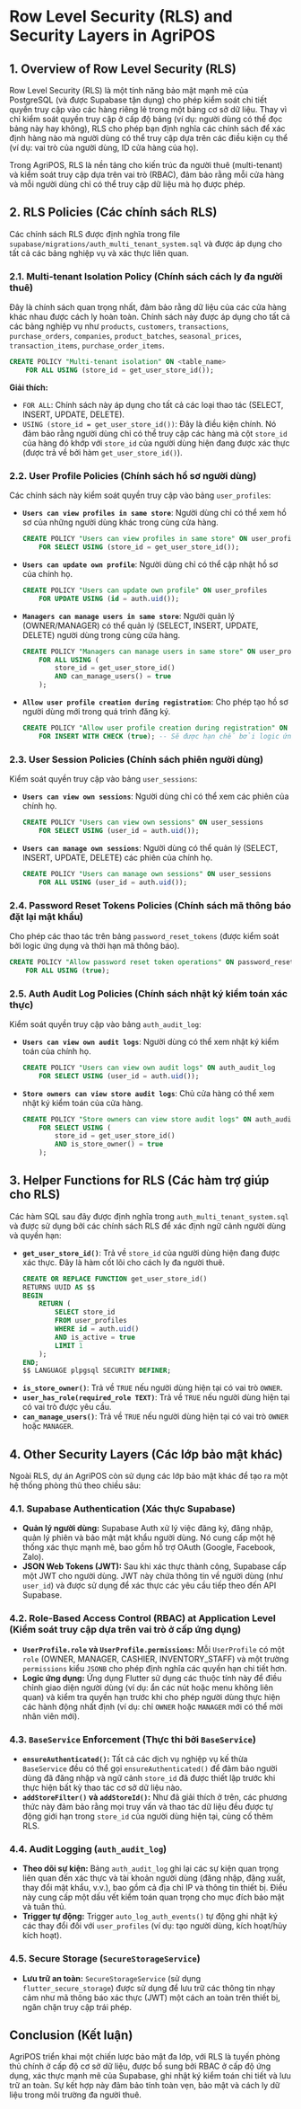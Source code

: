 # Row Level Security (RLS) and Security Layers in AgriPOS

## 1. Overview of Row Level Security (RLS)

Row Level Security (RLS) là một tính năng bảo mật mạnh mẽ của PostgreSQL (và được Supabase tận dụng) cho phép kiểm soát chi tiết quyền truy cập vào các hàng riêng lẻ trong một bảng cơ sở dữ liệu. Thay vì chỉ kiểm soát quyền truy cập ở cấp độ bảng (ví dụ: người dùng có thể đọc bảng này hay không), RLS cho phép bạn định nghĩa các chính sách để xác định hàng nào mà người dùng có thể truy cập dựa trên các điều kiện cụ thể (ví dụ: vai trò của người dùng, ID cửa hàng của họ).

Trong AgriPOS, RLS là nền tảng cho kiến trúc đa người thuê (multi-tenant) và kiểm soát truy cập dựa trên vai trò (RBAC), đảm bảo rằng mỗi cửa hàng và mỗi người dùng chỉ có thể truy cập dữ liệu mà họ được phép.

## 2. RLS Policies (Các chính sách RLS)

Các chính sách RLS được định nghĩa trong file `supabase/migrations/auth_multi_tenant_system.sql` và được áp dụng cho tất cả các bảng nghiệp vụ và xác thực liên quan.

### 2.1. Multi-tenant Isolation Policy (Chính sách cách ly đa người thuê)

Đây là chính sách quan trọng nhất, đảm bảo rằng dữ liệu của các cửa hàng khác nhau được cách ly hoàn toàn. Chính sách này được áp dụng cho tất cả các bảng nghiệp vụ như `products`, `customers`, `transactions`, `purchase_orders`, `companies`, `product_batches`, `seasonal_prices`, `transaction_items`, `purchase_order_items`.

```sql
CREATE POLICY "Multi-tenant isolation" ON <table_name>
    FOR ALL USING (store_id = get_user_store_id());
```

**Giải thích:**
*   `FOR ALL`: Chính sách này áp dụng cho tất cả các loại thao tác (SELECT, INSERT, UPDATE, DELETE).
*   `USING (store_id = get_user_store_id())`: Đây là điều kiện chính. Nó đảm bảo rằng người dùng chỉ có thể truy cập các hàng mà cột `store_id` của hàng đó khớp với `store_id` của người dùng hiện đang được xác thực (được trả về bởi hàm `get_user_store_id()`).

### 2.2. User Profile Policies (Chính sách hồ sơ người dùng)

Các chính sách này kiểm soát quyền truy cập vào bảng `user_profiles`:

*   **`Users can view profiles in same store`**: Người dùng chỉ có thể xem hồ sơ của những người dùng khác trong cùng cửa hàng.
    ```sql
    CREATE POLICY "Users can view profiles in same store" ON user_profiles
        FOR SELECT USING (store_id = get_user_store_id());
    ```
*   **`Users can update own profile`**: Người dùng chỉ có thể cập nhật hồ sơ của chính họ.
    ```sql
    CREATE POLICY "Users can update own profile" ON user_profiles
        FOR UPDATE USING (id = auth.uid());
    ```
*   **`Managers can manage users in same store`**: Người quản lý (OWNER/MANAGER) có thể quản lý (SELECT, INSERT, UPDATE, DELETE) người dùng trong cùng cửa hàng.
    ```sql
    CREATE POLICY "Managers can manage users in same store" ON user_profiles
        FOR ALL USING (
            store_id = get_user_store_id()
            AND can_manage_users() = true
        );
    ```
*   **`Allow user profile creation during registration`**: Cho phép tạo hồ sơ người dùng mới trong quá trình đăng ký.
    ```sql
    CREATE POLICY "Allow user profile creation during registration" ON user_profiles
        FOR INSERT WITH CHECK (true); -- Sẽ được hạn chế bởi logic ứng dụng
    ```

### 2.3. User Session Policies (Chính sách phiên người dùng)

Kiểm soát quyền truy cập vào bảng `user_sessions`:

*   **`Users can view own sessions`**: Người dùng chỉ có thể xem các phiên của chính họ.
    ```sql
    CREATE POLICY "Users can view own sessions" ON user_sessions
        FOR SELECT USING (user_id = auth.uid());
    ```
*   **`Users can manage own sessions`**: Người dùng có thể quản lý (SELECT, INSERT, UPDATE, DELETE) các phiên của chính họ.
    ```sql
    CREATE POLICY "Users can manage own sessions" ON user_sessions
        FOR ALL USING (user_id = auth.uid());
    ```

### 2.4. Password Reset Tokens Policies (Chính sách mã thông báo đặt lại mật khẩu)

Cho phép các thao tác trên bảng `password_reset_tokens` (được kiểm soát bởi logic ứng dụng và thời hạn mã thông báo).

```sql
CREATE POLICY "Allow password reset token operations" ON password_reset_tokens
    FOR ALL USING (true);
```

### 2.5. Auth Audit Log Policies (Chính sách nhật ký kiểm toán xác thực)

Kiểm soát quyền truy cập vào bảng `auth_audit_log`:

*   **`Users can view own audit logs`**: Người dùng có thể xem nhật ký kiểm toán của chính họ.
    ```sql
    CREATE POLICY "Users can view own audit logs" ON auth_audit_log
        FOR SELECT USING (user_id = auth.uid());
    ```
*   **`Store owners can view store audit logs`**: Chủ cửa hàng có thể xem nhật ký kiểm toán của cửa hàng.
    ```sql
    CREATE POLICY "Store owners can view store audit logs" ON auth_audit_log
        FOR SELECT USING (
            store_id = get_user_store_id()
            AND is_store_owner() = true
        );
    ```

## 3. Helper Functions for RLS (Các hàm trợ giúp cho RLS)

Các hàm SQL sau đây được định nghĩa trong `auth_multi_tenant_system.sql` và được sử dụng bởi các chính sách RLS để xác định ngữ cảnh người dùng và quyền hạn:

*   **`get_user_store_id()`**: Trả về `store_id` của người dùng hiện đang được xác thực. Đây là hàm cốt lõi cho cách ly đa người thuê.
    ```sql
    CREATE OR REPLACE FUNCTION get_user_store_id()
    RETURNS UUID AS $$
    BEGIN
        RETURN (
            SELECT store_id
            FROM user_profiles
            WHERE id = auth.uid()
            AND is_active = true
            LIMIT 1
        );
    END;
    $$ LANGUAGE plpgsql SECURITY DEFINER;
    ```
*   **`is_store_owner()`**: Trả về `TRUE` nếu người dùng hiện tại có vai trò `OWNER`.
*   **`user_has_role(required_role TEXT)`**: Trả về `TRUE` nếu người dùng hiện tại có vai trò được yêu cầu.
*   **`can_manage_users()`**: Trả về `TRUE` nếu người dùng hiện tại có vai trò `OWNER` hoặc `MANAGER`.

## 4. Other Security Layers (Các lớp bảo mật khác)

Ngoài RLS, dự án AgriPOS còn sử dụng các lớp bảo mật khác để tạo ra một hệ thống phòng thủ theo chiều sâu:

### 4.1. Supabase Authentication (Xác thực Supabase)
*   **Quản lý người dùng:** Supabase Auth xử lý việc đăng ký, đăng nhập, quản lý phiên và bảo mật mật khẩu người dùng. Nó cung cấp một hệ thống xác thực mạnh mẽ, bao gồm hỗ trợ OAuth (Google, Facebook, Zalo).
*   **JSON Web Tokens (JWT):** Sau khi xác thực thành công, Supabase cấp một JWT cho người dùng. JWT này chứa thông tin về người dùng (như `user_id`) và được sử dụng để xác thực các yêu cầu tiếp theo đến API Supabase.

### 4.2. Role-Based Access Control (RBAC) at Application Level (Kiểm soát truy cập dựa trên vai trò ở cấp ứng dụng)
*   **`UserProfile.role` và `UserProfile.permissions`:** Mỗi `UserProfile` có một `role` (OWNER, MANAGER, CASHIER, INVENTORY_STAFF) và một trường `permissions` kiểu `JSONB` cho phép định nghĩa các quyền hạn chi tiết hơn.
*   **Logic ứng dụng:** Ứng dụng Flutter sử dụng các thuộc tính này để điều chỉnh giao diện người dùng (ví dụ: ẩn các nút hoặc menu không liên quan) và kiểm tra quyền hạn trước khi cho phép người dùng thực hiện các hành động nhất định (ví dụ: chỉ `OWNER` hoặc `MANAGER` mới có thể mời nhân viên mới).

### 4.3. `BaseService` Enforcement (Thực thi bởi `BaseService`)
*   **`ensureAuthenticated()`:** Tất cả các dịch vụ nghiệp vụ kế thừa `BaseService` đều có thể gọi `ensureAuthenticated()` để đảm bảo người dùng đã đăng nhập và ngữ cảnh `store_id` đã được thiết lập trước khi thực hiện bất kỳ thao tác cơ sở dữ liệu nào.
*   **`addStoreFilter()` và `addStoreId()`:** Như đã giải thích ở trên, các phương thức này đảm bảo rằng mọi truy vấn và thao tác dữ liệu đều được tự động giới hạn trong `store_id` của người dùng hiện tại, củng cố thêm RLS.

### 4.4. Audit Logging (`auth_audit_log`)
*   **Theo dõi sự kiện:** Bảng `auth_audit_log` ghi lại các sự kiện quan trọng liên quan đến xác thực và tài khoản người dùng (đăng nhập, đăng xuất, thay đổi mật khẩu, v.v.), bao gồm cả địa chỉ IP và thông tin thiết bị. Điều này cung cấp một dấu vết kiểm toán quan trọng cho mục đích bảo mật và tuân thủ.
*   **Trigger tự động:** Trigger `auto_log_auth_events()` tự động ghi nhật ký các thay đổi đối với `user_profiles` (ví dụ: tạo người dùng, kích hoạt/hủy kích hoạt).

### 4.5. Secure Storage (`SecureStorageService`)
*   **Lưu trữ an toàn:** `SecureStorageService` (sử dụng `flutter_secure_storage`) được sử dụng để lưu trữ các thông tin nhạy cảm như mã thông báo xác thực (JWT) một cách an toàn trên thiết bị, ngăn chặn truy cập trái phép.

## Conclusion (Kết luận)

AgriPOS triển khai một chiến lược bảo mật đa lớp, với RLS là tuyến phòng thủ chính ở cấp độ cơ sở dữ liệu, được bổ sung bởi RBAC ở cấp độ ứng dụng, xác thực mạnh mẽ của Supabase, ghi nhật ký kiểm toán chi tiết và lưu trữ an toàn. Sự kết hợp này đảm bảo tính toàn vẹn, bảo mật và cách ly dữ liệu trong môi trường đa người thuê.